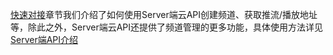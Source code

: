 [快速对接](http://www.qcloud.com/doc/product/267/4698)章节我们介绍了如何使用Server端云API创建频道、获取推流/播放地址等，除此之外，Server端云API还提供了频道管理的更多功能，具体使用方法详见[Server端API介绍](http://www.qcloud.com/doc/api/258/4703)
